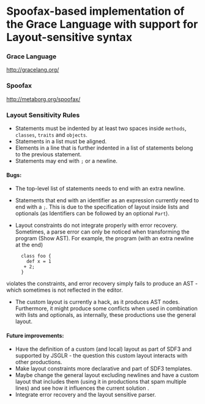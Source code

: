 # Spoofax-based implementation of the Grace Language with support for Layout-sensitive syntax


### Grace Language

http://gracelang.org/


### Spoofax 

http://metaborg.org/spoofax/

### Layout Sensitivity Rules

 - Statements must be indented by at least two spaces inside `methods`, `classes`, `traits` and `objects`.
 - Statements in a list must be aligned. 
 - Elements in a line that is further indented in a list of statements belong to the previous statement.
 - Statements may end with `;` or a newline.
 
#### Bugs:

 - The top-level list of statements needs to end with an extra newline.
 
 - Statements that end with an identifier as an expression currently need to end with a `;`. This is due to the specification of layout inside lists and optionals (as Identifiers can be followed by an optional `Part`).
 
 - Layout constraints do not integrate properly with error recovery. Sometimes, a parse error can only be noticed when transforming the program (Show AST). For example, the program (with an extra newline at the end)
 
         class foo {
           def x = 1
          + 2; 
         }

violates the constraints, and error recovery simply fails to produce an AST - which sometimes is not reflected in the editor.
 
 - The custom layout is currently a hack, as it produces AST nodes. Furthermore, it might produce some conflicts when used in combination with lists and optionals, as internally, these productions use the general layout. 
 
#### Future improvements:

 - Have the definition of a custom (and local) layout as part of SDF3 and supported by JSGLR - the question this custom layout interacts with other productions.
 - Make layout constraints more declarative and part of SDF3 templates.
 - Maybe change the general layout excluding newlines and have a custom layout that includes them (using it in productions that spam multiple lines) and see how it influences the current solution .  
 - Integrate error recovery and the layout sensitive parser.

